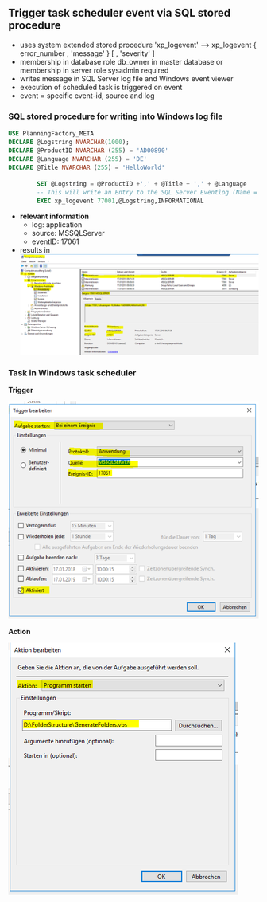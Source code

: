 ## Trigger task scheduler event via SQL stored procedure

- uses system extended stored procedure 'xp_logevent'  --> xp_logevent { error_number , 'message' } [ , 'severity' ] 
- membership in database role db_owner in master database or membership in server role sysadmin required
- writes message in SQL Server log file and Windows event viewer  
- execution of scheduled task is triggered on event
- event = specific event-id, source and log 

### SQL stored procedure for writing into Windows log file
```SQL
USE PlanningFactory_META
DECLARE @Logstring NVARCHAR(1000);
DECLARE @ProductID NVARCHAR (255) = 'AD00890'
DECLARE @Language NVARCHAR (255) = 'DE'
DECLARE @Title NVARCHAR (255) = 'HelloWorld'

		SET @Logstring = @ProductID +',' + @Title + ',' + @Language 
		-- This will write an Entry to the SQL Server Eventlog (Name = Name of Instance), where a scheduled task is waiting for this event
		EXEC xp_logevent 77001,@Logstring,INFORMATIONAL
```
- **relevant information**
  - log: application
  - source: MSSQLServer
  - eventID: 17061
- results in 
![this](pictures/Trigger_task_scheduler_1.PNG)

### Task in Windows task scheduler
**Trigger**  

![this](pictures/Trigger_task_scheduler_2.PNG)

**Action**  

![this](pictures/Trigger_task_scheduler_3.PNG)
